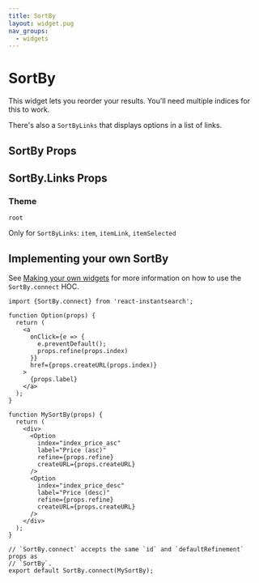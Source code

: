 ```yaml
---
title: SortBy
layout: widget.pug
nav_groups:
  - widgets
---
```


# SortBy

This widget lets you reorder your results. You'll need multiple indices for this to work.

There's also a `SortByLinks` that displays options in a list of links.

## SortBy Props

<!-- props default ./index.js -->

## SortBy.Links Props

<!-- props default.Links ./index.js -->

### Theme

`root`

Only for `SortByLinks`: `item`, `itemLink`, `itemSelected`

## Implementing your own SortBy

See [Making your own widgets](../Customization.md) for more information on how to use the `SortBy.connect` HOC.

```
import {SortBy.connect} from 'react-instantsearch';

function Option(props) {
  return (
    <a
      onClick={e => {
        e.preventDefault();
        props.refine(props.index)
      }}
      href={props.createURL(props.index)}
    >
      {props.label}
    </a>
  );
}

function MySortBy(props) {
  return (
    <div>
      <Option
        index="index_price_asc"
        label="Price (asc)"
        refine={props.refine}
        createURL={props.createURL}
      />
      <Option
        index="index_price_desc"
        label="Price (desc)"
        refine={props.refine}
        createURL={props.createURL}
      />
    </div>
  );
}

// `SortBy.connect` accepts the same `id` and `defaultRefinement` props as
// `SortBy`.
export default SortBy.connect(MySortBy);
```
